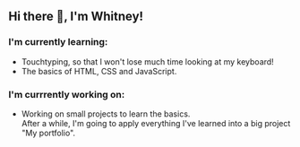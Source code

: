 ## Hi there 👋, I'm Whitney!
### I'm currently learning:
  - Touchtyping, so that I won't lose much time looking at my keyboard!
  - The basics of HTML, CSS and JavaScript.

### I'm currrently working on:
  - Working on small projects to learn the basics. <br>After a while, I'm going to apply everything I've learned into a big project "My portfolio". 
    

<!--
**WhitneyWassenaar/WhitneyWassenaar** is a ✨ _special_ ✨ repository because its `README.md` (this file) appears on your GitHub profile.

Here are some ideas to get you started:

- 🔭 I’m currently working on ...
- 🌱 I’m currently learning ...
- 👯 I’m looking to collaborate on ...
- 🤔 I’m looking for help with ...
- 💬 Ask me about ...
- 📫 How to reach me: ...
- 😄 Pronouns: ...
- ⚡ Fun fact: ...
-->
